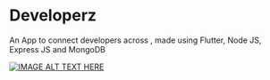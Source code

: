 # Developerz
An App to connect developers across , made using Flutter, Node JS, Express JS and MongoDB

[![IMAGE ALT TEXT HERE](https://img.youtube.com/vi/4y3WTAnB5Kk&t=/0.jpg)](https://www.youtube.com/watch?v=4y3WTAnB5Kk&t=)
